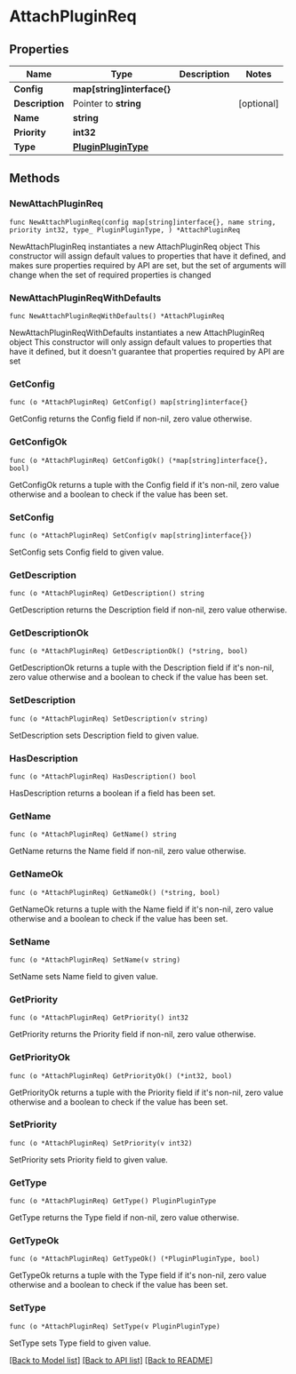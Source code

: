 # AttachPluginReq

## Properties

Name | Type | Description | Notes
------------ | ------------- | ------------- | -------------
**Config** | **map[string]interface{}** |  | 
**Description** | Pointer to **string** |  | [optional] 
**Name** | **string** |  | 
**Priority** | **int32** |  | 
**Type** | [**PluginPluginType**](PluginPluginType.md) |  | 

## Methods

### NewAttachPluginReq

`func NewAttachPluginReq(config map[string]interface{}, name string, priority int32, type_ PluginPluginType, ) *AttachPluginReq`

NewAttachPluginReq instantiates a new AttachPluginReq object
This constructor will assign default values to properties that have it defined,
and makes sure properties required by API are set, but the set of arguments
will change when the set of required properties is changed

### NewAttachPluginReqWithDefaults

`func NewAttachPluginReqWithDefaults() *AttachPluginReq`

NewAttachPluginReqWithDefaults instantiates a new AttachPluginReq object
This constructor will only assign default values to properties that have it defined,
but it doesn't guarantee that properties required by API are set

### GetConfig

`func (o *AttachPluginReq) GetConfig() map[string]interface{}`

GetConfig returns the Config field if non-nil, zero value otherwise.

### GetConfigOk

`func (o *AttachPluginReq) GetConfigOk() (*map[string]interface{}, bool)`

GetConfigOk returns a tuple with the Config field if it's non-nil, zero value otherwise
and a boolean to check if the value has been set.

### SetConfig

`func (o *AttachPluginReq) SetConfig(v map[string]interface{})`

SetConfig sets Config field to given value.


### GetDescription

`func (o *AttachPluginReq) GetDescription() string`

GetDescription returns the Description field if non-nil, zero value otherwise.

### GetDescriptionOk

`func (o *AttachPluginReq) GetDescriptionOk() (*string, bool)`

GetDescriptionOk returns a tuple with the Description field if it's non-nil, zero value otherwise
and a boolean to check if the value has been set.

### SetDescription

`func (o *AttachPluginReq) SetDescription(v string)`

SetDescription sets Description field to given value.

### HasDescription

`func (o *AttachPluginReq) HasDescription() bool`

HasDescription returns a boolean if a field has been set.

### GetName

`func (o *AttachPluginReq) GetName() string`

GetName returns the Name field if non-nil, zero value otherwise.

### GetNameOk

`func (o *AttachPluginReq) GetNameOk() (*string, bool)`

GetNameOk returns a tuple with the Name field if it's non-nil, zero value otherwise
and a boolean to check if the value has been set.

### SetName

`func (o *AttachPluginReq) SetName(v string)`

SetName sets Name field to given value.


### GetPriority

`func (o *AttachPluginReq) GetPriority() int32`

GetPriority returns the Priority field if non-nil, zero value otherwise.

### GetPriorityOk

`func (o *AttachPluginReq) GetPriorityOk() (*int32, bool)`

GetPriorityOk returns a tuple with the Priority field if it's non-nil, zero value otherwise
and a boolean to check if the value has been set.

### SetPriority

`func (o *AttachPluginReq) SetPriority(v int32)`

SetPriority sets Priority field to given value.


### GetType

`func (o *AttachPluginReq) GetType() PluginPluginType`

GetType returns the Type field if non-nil, zero value otherwise.

### GetTypeOk

`func (o *AttachPluginReq) GetTypeOk() (*PluginPluginType, bool)`

GetTypeOk returns a tuple with the Type field if it's non-nil, zero value otherwise
and a boolean to check if the value has been set.

### SetType

`func (o *AttachPluginReq) SetType(v PluginPluginType)`

SetType sets Type field to given value.



[[Back to Model list]](../README.md#documentation-for-models) [[Back to API list]](../README.md#documentation-for-api-endpoints) [[Back to README]](../README.md)


